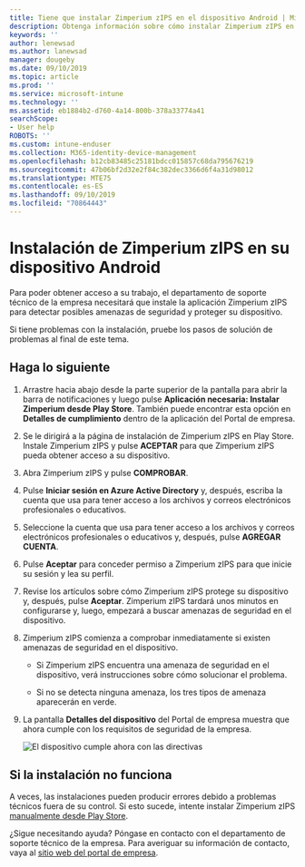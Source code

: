```yaml
---
title: Tiene que instalar Zimperium zIPS en el dispositivo Android | Microsoft Docs
description: Obtenga información sobre cómo instalar Zimperium zIPS en el dispositivo Android.
keywords: ''
author: lenewsad
ms.author: lanewsad
manager: dougeby
ms.date: 09/10/2019
ms.topic: article
ms.prod: ''
ms.service: microsoft-intune
ms.technology: ''
ms.assetid: eb1884b2-d760-4a14-800b-378a33774a41
searchScope:
- User help
ROBOTS: ''
ms.custom: intune-enduser
ms.collection: M365-identity-device-management
ms.openlocfilehash: b12cb83485c25181bdcc015857c68da795676219
ms.sourcegitcommit: 47b06bf2d32e2f84c382dec3366d6f4a31d98012
ms.translationtype: MTE75
ms.contentlocale: es-ES
ms.lasthandoff: 09/10/2019
ms.locfileid: "70864443"
---
```

# <a name="install-zimperium-zips-on-your-android-device"></a>Instalación de Zimperium zIPS en su dispositivo Android

Para poder obtener acceso a su trabajo, el departamento de soporte técnico de la empresa necesitará que instale la aplicación Zimperium zIPS para detectar posibles amenazas de seguridad y proteger su dispositivo.

Si tiene problemas con la instalación, pruebe los pasos de solución de problemas al final de este tema.

## <a name="what-you-need-to-do"></a>Haga lo siguiente

1. Arrastre hacia abajo desde la parte superior de la pantalla para abrir la barra de notificaciones y luego pulse **Aplicación necesaria: Instalar Zimperium desde Play Store**. También puede encontrar esta opción en __Detalles de cumplimiento__ dentro de la aplicación del Portal de empresa.

2. Se le dirigirá a la página de instalación de Zimperium zIPS en Play Store. Instale Zimperium zIPS y pulse **ACEPTAR** para que Zimperium zIPS pueda obtener acceso a su dispositivo.

3. Abra Zimperium zIPS y pulse **COMPROBAR**.

4. Pulse **Iniciar sesión en Azure Active Directory** y, después, escriba la cuenta que usa para tener acceso a los archivos y correos electrónicos profesionales o educativos.

5. Seleccione la cuenta que usa para tener acceso a los archivos y correos electrónicos profesionales o educativos y, después, pulse **AGREGAR CUENTA**.

6. Pulse **Aceptar** para conceder permiso a Zimperium zIPS para que inicie su sesión y lea su perfil.

7. Revise los artículos sobre cómo Zimperium zIPS protege su dispositivo y, después, pulse **Aceptar**. Zimperium zIPS tardará unos minutos en configurarse y, luego, empezará a buscar amenazas de seguridad en el dispositivo.

8. Zimperium zIPS comienza a comprobar inmediatamente si existen amenazas de seguridad en el dispositivo.

   * Si Zimperium zIPS encuentra una amenaza de seguridad en el dispositivo, verá instrucciones sobre cómo solucionar el problema.

   * Si no se detecta ninguna amenaza, los tres tipos de amenaza aparecerán en verde.

11. La pantalla **Detalles del dispositivo** del Portal de empresa muestra que ahora cumple con los requisitos de seguridad de la empresa.

    ![El dispositivo cumple ahora con las directivas](./media/mtd-device-now-compliant-android.png)

## <a name="if-the-installation-doesnt-work"></a>Si la instalación no funciona

A veces, las instalaciones pueden producir errores debido a problemas técnicos fuera de su control. Si esto sucede, intente instalar Zimperium zIPS [manualmente desde Play Store](https://play.google.com/store/apps/details?id=com.zimperium.zips).

¿Sigue necesitando ayuda? Póngase en contacto con el departamento de soporte técnico de la empresa. Para averiguar su información de contacto, vaya al [sitio web del portal de empresa](https://go.microsoft.com/fwlink/?linkid=2010980).

